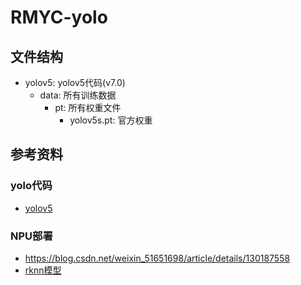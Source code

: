 # RMYC-yolo

## 文件结构

- yolov5: yolov5代码(v7.0)
  - data: 所有训练数据
    - pt: 所有权重文件
      - yolov5s.pt: 官方权重

## 参考资料

### yolo代码

- [yolov5](https://github.com/ultralytics/yolov5)

### NPU部署

- https://blog.csdn.net/weixin_51651698/article/details/130187558
- [rknn模型](https://github.com/airockchip/yolov5/blob/master/README_rkopt_manual.md)